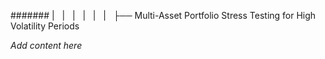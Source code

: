 ####### |   |   |   |   |   |   ├── Multi-Asset Portfolio Stress Testing for High Volatility Periods

*Add content here*